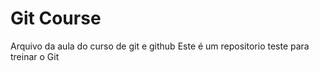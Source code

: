 # Git Course

Arquivo da aula do curso de git e github
Este é um repositorio teste para treinar o Git
